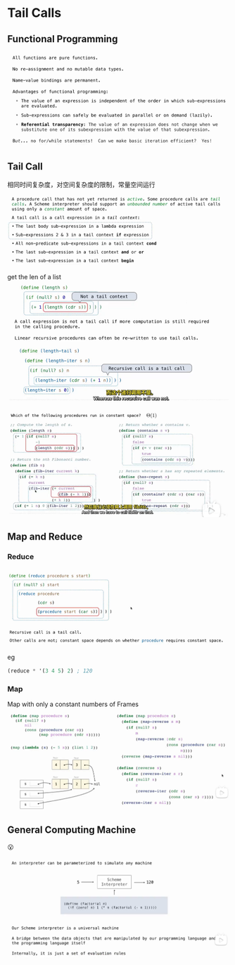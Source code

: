 # Tail Calls

## Functional Programming
![alt text](image.png)

## Tail Call
相同时间复杂度，对空间复杂度的限制，常量空间运行

![alt text](image-1.png)

get the len of a list
![alt text](image-2.png)

![alt text](image-3.png)

## Map and Reduce
### Reduce
![alt text](image-4.png)

eg
```scheme
(reduce * '(3 4 5) 2) ; 120
```

### Map
Map with only a constant numbers of Frames

![alt text](image-5.png)

## General Computing Machine

:open_mouth: 

![alt text](image-6.png)

